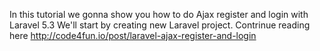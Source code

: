 In this tutorial we gonna show you how to do Ajax register and login with Laravel 5.3 We'll start by creating new Laravel project. Contrinue reading here
http://code4fun.io/post/laravel-ajax-register-and-login

